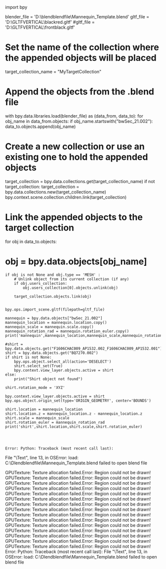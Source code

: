 import bpy


blender_file = 'D:\blendblendfile\Mannequin_Template.blend'
gltf_file = 'D:\GLTFVERTICAL\blackred.gltf'
#gltf_file = 'D:\GLTFVERTICAL\frontblack.gltf'


# Set the name of the collection where the appended objects will be placed
target_collection_name = "MyTargetCollection"

# Append the objects from the .blend file
with bpy.data.libraries.load(blender_file) as (data_from, data_to):
    for obj_name in data_from.objects:
        if obj_name.startswith("bwSec_21.002"):
            data_to.objects.append(obj_name)

# Create a new collection or use an existing one to hold the appended objects
target_collection = bpy.data.collections.get(target_collection_name)
if not target_collection:
    target_collection = bpy.data.collections.new(target_collection_name)
    bpy.context.scene.collection.children.link(target_collection)

# Link the appended objects to the target collection
for obj in data_to.objects:
   # obj = bpy.data.objects[obj_name]
    if obj is not None and obj.type == 'MESH' :
        # Unlink object from its current collection (if any)
        if obj.users_collection:
            obj.users_collection[0].objects.unlink(obj)

        target_collection.objects.link(obj)


    bpy.ops.import_scene.gltf(filepath=gltf_file)
    
    mannequin = bpy.data.objects["bwSec_21.002"]
    mannequin_location = mannequin.location.copy()
    mannequin_scale = mannequin.scale.copy()
    mannequin_rotation_rad = mannequin.rotation_euler.copy()
    print('mannequin',mannequin_location,mannequin_scale,mannequin_rotation_rad)
    
    #shirt = bpy.data.objects.get("F1606CHAC009_AP1532.002_F1606CHAC009_AP1532.001")
    shirt = bpy.data.objects.get("BQ7270.002")
    if shirt is not None:
        bpy.ops.object.select_all(action='DESELECT')
        shirt.select_set(True)
        bpy.context.view_layer.objects.active = shirt
    else:
        print("Shirt object not found")
    
    shirt.rotation_mode = 'XYZ'
    
    bpy.context.view_layer.objects.active = shirt
    bpy.ops.object.origin_set(type='ORIGIN_GEOMETRY', center='BOUNDS')
    
    shirt.location = mannequin_location
    shirt.location.z = mannequin_location.z - mannequin_location.z
    shirt.scale = mannequin_scale
    shirt.rotation_euler = mannequin_rotation_rad
    print('shirt',shirt.location,shirt.scale,shirt.rotation_euler)
    

   
    
    Error: Python: Traceback (most recent call last):
  File "\Text", line 13, in <module>
OSError: load: C:\Dlendblendfile\Mannequin_Template.blend failed to open blend file

GPUTexture: Texture allocation failed.Error: Region could not be drawn!
GPUTexture: Texture allocation failed.Error: Region could not be drawn!
GPUTexture: Texture allocation failed.Error: Region could not be drawn!
GPUTexture: Texture allocation failed.Error: Region could not be drawn!
GPUTexture: Texture allocation failed.Error: Region could not be drawn!
GPUTexture: Texture allocation failed.Error: Region could not be drawn!
GPUTexture: Texture allocation failed.Error: Region could not be drawn!
GPUTexture: Texture allocation failed.Error: Region could not be drawn!
GPUTexture: Texture allocation failed.Error: Region could not be drawn!
GPUTexture: Texture allocation failed.Error: Region could not be drawn!
GPUTexture: Texture allocation failed.Error: Region could not be drawn!
GPUTexture: Texture allocation failed.Error: Region could not be drawn!
GPUTexture: Texture allocation failed.Error: Region could not be drawn!
GPUTexture: Texture allocation failed.Error: Region could not be drawn!
GPUTexture: Texture allocation failed.Error: Region could not be drawn!
Error: Python: Traceback (most recent call last):
  File "\Text", line 13, in <module>
OSError: load: C:\Dlendblendfile\Mannequin_Template.blend failed to open blend file
